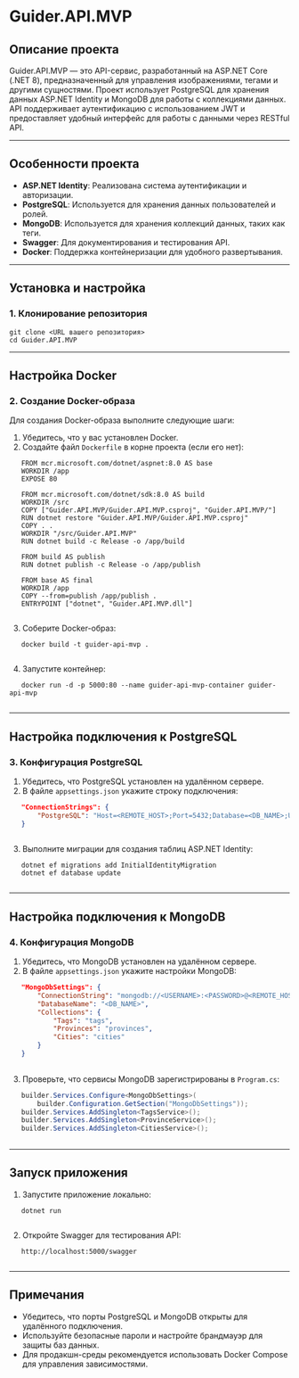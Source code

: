 # Guider.API.MVP

## Описание проекта
Guider.API.MVP — это API-сервис, разработанный на ASP.NET Core (.NET 8), предназначенный для управления изображениями, тегами и другими сущностями. Проект использует PostgreSQL для хранения данных ASP.NET Identity и MongoDB для работы с коллекциями данных. API поддерживает аутентификацию с использованием JWT и предоставляет удобный интерфейс для работы с данными через RESTful API.

---

## Особенности проекта
- **ASP.NET Identity**: Реализована система аутентификации и авторизации.
- **PostgreSQL**: Используется для хранения данных пользователей и ролей.
- **MongoDB**: Используется для хранения коллекций данных, таких как теги.
- **Swagger**: Для документирования и тестирования API.
- **Docker**: Поддержка контейнеризации для удобного развертывания.

---

## Установка и настройка

### 1. Клонирование репозитория

```shell
git clone <URL вашего репозитория>
cd Guider.API.MVP

```

---

## Настройка Docker

### 2. Создание Docker-образа
Для создания Docker-образа выполните следующие шаги:

1. Убедитесь, что у вас установлен Docker.
2. Создайте файл `Dockerfile` в корне проекта (если его нет):
   
```docker
   FROM mcr.microsoft.com/dotnet/aspnet:8.0 AS base
   WORKDIR /app
   EXPOSE 80

   FROM mcr.microsoft.com/dotnet/sdk:8.0 AS build
   WORKDIR /src
   COPY ["Guider.API.MVP/Guider.API.MVP.csproj", "Guider.API.MVP/"]
   RUN dotnet restore "Guider.API.MVP/Guider.API.MVP.csproj"
   COPY . .
   WORKDIR "/src/Guider.API.MVP"
   RUN dotnet build -c Release -o /app/build

   FROM build AS publish
   RUN dotnet publish -c Release -o /app/publish

   FROM base AS final
   WORKDIR /app
   COPY --from=publish /app/publish .
   ENTRYPOINT ["dotnet", "Guider.API.MVP.dll"]
   
```

3. Соберите Docker-образ:
   
```shell
   docker build -t guider-api-mvp .
   
```

4. Запустите контейнер:
   
```shell
   docker run -d -p 5000:80 --name guider-api-mvp-container guider-api-mvp
   
```

---

## Настройка подключения к PostgreSQL

### 3. Конфигурация PostgreSQL
1. Убедитесь, что PostgreSQL установлен на удалённом сервере.
2. В файле `appsettings.json` укажите строку подключения:
   
```json
   "ConnectionStrings": {
       "PostgreSQL": "Host=<REMOTE_HOST>;Port=5432;Database=<DB_NAME>;Username=<USERNAME>;Password=<PASSWORD>"
   }
   
```

3. Выполните миграции для создания таблиц ASP.NET Identity:
   
```shell
   dotnet ef migrations add InitialIdentityMigration
   dotnet ef database update
   
```

---

## Настройка подключения к MongoDB

### 4. Конфигурация MongoDB
1. Убедитесь, что MongoDB установлен на удалённом сервере.
2. В файле `appsettings.json` укажите настройки MongoDB:
   
```json
   "MongoDbSettings": {
       "ConnectionString": "mongodb://<USERNAME>:<PASSWORD>@<REMOTE_HOST>:27017",
       "DatabaseName": "<DB_NAME>",
       "Collections": {
           "Tags": "tags",
           "Provinces": "provinces",
           "Cities": "cities"
       }
   }
   
```

3. Проверьте, что сервисы MongoDB зарегистрированы в `Program.cs`:
   
```csharp
   builder.Services.Configure<MongoDbSettings>(
       builder.Configuration.GetSection("MongoDbSettings"));
   builder.Services.AddSingleton<TagsService>();
   builder.Services.AddSingleton<ProvinceService>();
   builder.Services.AddSingleton<CitiesService>();
   
```

---

## Запуск приложения
1. Запустите приложение локально:
   
```shell
   dotnet run
   
```

2. Откройте Swagger для тестирования API:
   
```
   http://localhost:5000/swagger
   
```

---

## Примечания
- Убедитесь, что порты PostgreSQL и MongoDB открыты для удалённого подключения.
- Используйте безопасные пароли и настройте брандмауэр для защиты баз данных.
- Для продакшн-среды рекомендуется использовать Docker Compose для управления зависимостями.
